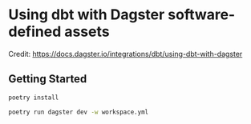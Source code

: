 # Using dbt with Dagster software-defined assets

Credit: https://docs.dagster.io/integrations/dbt/using-dbt-with-dagster

## Getting Started

```bash
poetry install
```

```bash
poetry run dagster dev -w workspace.yml
```